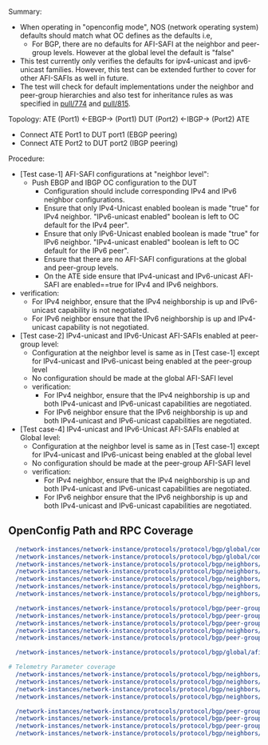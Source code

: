 Summary:

- When operating in "openconfig mode", NOS (network operating system) defaults should match what OC defines as the defaults i.e,
  - For BGP, there are no defaults for AFI-SAFI at the neighbor and peer-group levels. However at the global level the default is "false"
- This test currently only verifies the defaults for ipv4-unicast and ipv6-unicast families. However, this test can be extended further to cover for other
    AFI-SAFIs as well in future.
- The test will check for default implementations under the neighbor and peer-group hierarchies and also test for inheritance rules as was specified in [pull/774](https://github.com/openconfig/public/pull/774) and [pull/815](https://github.com/openconfig/public/pull/815).

Topology:
ATE (Port1) <-EBGP-> (Port1) DUT (Port2) <-IBGP-> (Port2) ATE

- Connect ATE Port1 to DUT port1 (EBGP peering)
- Connect ATE Port2 to DUT port2 (IBGP peering)

Procedure:

- [Test case-1] AFI-SAFI configurations at "neighbor level":
  - Push EBGP and IBGP OC configuration to the DUT
    - Configuration should include corresponding IPv4 and IPv6 neighbor configurations.
    - Ensure that only IPv4-Unicast enabled boolean is made "true" for IPv4 neighbor. "IPv6-unicast enabled" boolean is left to OC default for the IPv4 peer".
    - Ensure that only IPv6-Unicast enabled boolean is made "true" for IPv6 neighbor. "IPv4-unicast enabled" boolean is left to OC default for the IPv6 peer".
    - Ensure that there are no AFI-SAFI configurations at the global and peer-group levels.
    - On the ATE side ensure that IPv4-unicast and IPv6-unicast AFI-SAFI are enabled==true for IPv4 and IPv6 neighbors.
- verification:
  - For IPv4 neighbor, ensure that the IPv4 neighborship is up and IPv6-unicast capability is not negotiated.
  - For IPv6 neighbor ensure that the IPv6 neighborship is up and IPv4-unicast capability is not negotiated.
- [Test case-2] IPv4-unicast and IPv6-Unicast AFI-SAFIs enabled at peer-group level:
  - Configuration at the neighbor level is same as in [Test case-1] except for IPv4-unicast and IPv6-unicast being enabled at the peer-group level
  - No configuration should be made at the global AFI-SAFI level
  - verification:
    - For IPv4 neighbor, ensure that the IPv4 neighborship is up and both IPv4-unicast and IPv6-unicast capabilities are negotiated.
    - For IPv6 neighbor ensure that the IPv6 neighborship is up and both IPv4-unicast and IPv6-unicast capabilities are negotiated.
- [Test case-4] IPv4-unicast and IPv6-Unicast AFI-SAFIs enabled at Global level:
  - Configuration at the neighbor level is same as in [Test case-1] except for IPv4-unicast and IPv6-unicast being enabled at the global level
  - No configuration should be made at the peer-group AFI-SAFI level
  - verification:
    - For IPv4 neighbor, ensure that the IPv4 neighborship is up and both IPv4-unicast and IPv6-unicast capabilities are negotiated.
    - For IPv6 neighbor ensure that the IPv6 neighborship is up and both IPv4-unicast and IPv6-unicast capabilities are negotiated.

## OpenConfig Path and RPC Coverage

```yaml
  /network-instances/network-instance/protocols/protocol/bgp/global/config/as:
  /network-instances/network-instance/protocols/protocol/bgp/global/config/router-id:
  /network-instances/network-instance/protocols/protocol/bgp/neighbors/neighbor/config/auth-password:
  /network-instances/network-instance/protocols/protocol/bgp/neighbors/neighbor/config/neighbor-address:
  /network-instances/network-instance/protocols/protocol/bgp/neighbors/neighbor/config/peer-as:
  /network-instances/network-instance/protocols/protocol/bgp/neighbors/neighbor/neighbor-address:
  /network-instances/network-instance/protocols/protocol/bgp/neighbors/neighbor/afi-safis/afi-safi/config/enabled:

  /network-instances/network-instance/protocols/protocol/bgp/peer-groups/peer-group/config/auth-password:
  /network-instances/network-instance/protocols/protocol/bgp/peer-groups/peer-group/config/neighbor-address:
  /network-instances/network-instance/protocols/protocol/bgp/peer-groups/peer-group/config/peer-as:
  /network-instances/network-instance/protocols/protocol/bgp/neighbors/neighbor/config/peer-group/peer-group-name:
  /network-instances/network-instance/protocols/protocol/bgp/peer-groups/peer-group/afi-safis/afi-safi/config/enabled:

  /network-instances/network-instance/protocols/protocol/bgp/global/afi-safis/afi-safi/config/enabled:

# Telemetry Parameter coverage
  /network-instances/network-instance/protocols/protocol/bgp/neighbors/neighbor/state/peer-type:
  /network-instances/network-instance/protocols/protocol/bgp/neighbors/neighbor/state/peer-as:
  /network-instances/network-instance/protocols/protocol/bgp/neighbors/neighbor/state/session-state:
  /network-instances/network-instance/protocols/protocol/bgp/neighbors/neighbor/state/supported-capabilities:

  /network-instances/network-instance/protocols/protocol/bgp/peer-groups/peer-group/state/peer-type:
  /network-instances/network-instance/protocols/protocol/bgp/peer-groups/peer-group/state/peer-as:
  /network-instances/network-instance/protocols/protocol/bgp/peer-groups/peer-group/state/local-as:
  /network-instances/network-instance/protocols/protocol/bgp/neighbors/neighbor/state/peer-group:
```

